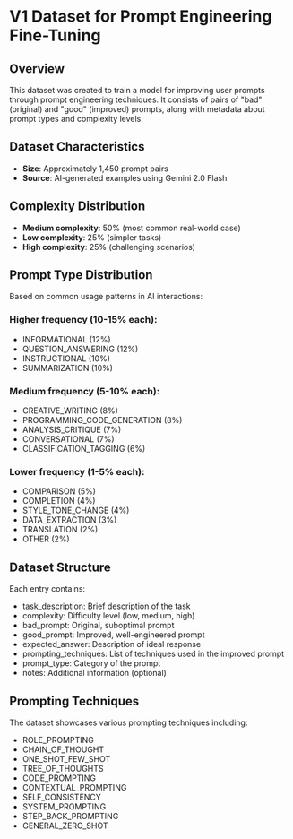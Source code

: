 # V1 Dataset for Prompt Engineering Fine-Tuning

## Overview
This dataset was created to train a model for improving user prompts through prompt engineering techniques. It consists of pairs of "bad" (original) and "good" (improved) prompts, along with metadata about prompt types and complexity levels.

## Dataset Characteristics
- **Size**: Approximately 1,450 prompt pairs
- **Source**: AI-generated examples using Gemini 2.0 Flash

## Complexity Distribution
- **Medium complexity**: 50% (most common real-world case)
- **Low complexity**: 25% (simpler tasks)
- **High complexity**: 25% (challenging scenarios)

## Prompt Type Distribution
Based on common usage patterns in AI interactions:

### Higher frequency (10-15% each):
- INFORMATIONAL (12%)
- QUESTION_ANSWERING (12%)
- INSTRUCTIONAL (10%)
- SUMMARIZATION (10%)

### Medium frequency (5-10% each):
- CREATIVE_WRITING (8%)
- PROGRAMMING_CODE_GENERATION (8%)
- ANALYSIS_CRITIQUE (7%)
- CONVERSATIONAL (7%)
- CLASSIFICATION_TAGGING (6%)

### Lower frequency (1-5% each):
- COMPARISON (5%)
- COMPLETION (4%)
- STYLE_TONE_CHANGE (4%)
- DATA_EXTRACTION (3%)
- TRANSLATION (2%)
- OTHER (2%)

## Dataset Structure
Each entry contains:
- task_description: Brief description of the task
- complexity: Difficulty level (low, medium, high)
- bad_prompt: Original, suboptimal prompt
- good_prompt: Improved, well-engineered prompt
- expected_answer: Description of ideal response
- prompting_techniques: List of techniques used in the improved prompt
- prompt_type: Category of the prompt
- notes: Additional information (optional)

## Prompting Techniques
The dataset showcases various prompting techniques including:
- ROLE_PROMPTING
- CHAIN_OF_THOUGHT
- ONE_SHOT_FEW_SHOT
- TREE_OF_THOUGHTS
- CODE_PROMPTING
- CONTEXTUAL_PROMPTING
- SELF_CONSISTENCY
- SYSTEM_PROMPTING
- STEP_BACK_PROMPTING
- GENERAL_ZERO_SHOT


